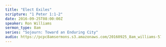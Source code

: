 ```yaml
---
title: "Elect Exiles"
scripture: "1 Peter 1:1-2"
date: 2016-09-25T08:00:00Z
speaker: Ron Williams
sermon_type: 8am
series: "Sojourn: Toward an Enduring City"
audio: https://pcpc8amsermons.s3.amazonaws.com/20160925_8am_williams-57e951f088452.mp3 
---
```



